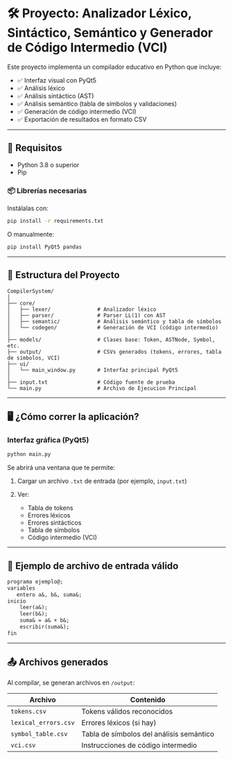 # 🛠️ Proyecto: Analizador Léxico, Sintáctico, Semántico y Generador de Código Intermedio (VCI)

Este proyecto implementa un compilador educativo en Python que incluye:

- ✅ Interfaz visual con PyQt5
- ✅ Análisis léxico
- ✅ Análisis sintáctico (AST)
- ✅ Análisis semántico (tabla de símbolos y validaciones)
- ✅ Generación de código intermedio (VCI)
- ✅ Exportación de resultados en formato CSV

---

## 🚀 Requisitos

- Python 3.8 o superior
- Pip

### 📦 Librerías necesarias

Instálalas con:

```bash
pip install -r requirements.txt
```

O manualmente:

```bash
pip install PyQt5 pandas
```

---

## 📂 Estructura del Proyecto

```
CompilerSystem/
│
├── core/
│   ├── lexer/               # Analizador léxico
│   ├── parser/              # Parser LL(1) con AST
│   ├── semantic/            # Análisis semántico y tabla de símbolos
│   └── codegen/             # Generación de VCI (código intermedio)
│
├── models/                  # Clases base: Token, ASTNode, Symbol, etc.
├── output/                  # CSVs generados (tokens, errores, tabla de símbolos, VCI)
├── ui/
│   └── main_window.py       # Interfaz principal PyQt5
│
├── input.txt                # Código fuente de prueba
└── main.py                  # Archivo de Ejecucion Principal
```

---

## 🖥️ ¿Cómo correr la aplicación?

### Interfaz gráfica (PyQt5)

```bash
python main.py
```

Se abrirá una ventana que te permite:

1. Cargar un archivo `.txt` de entrada (por ejemplo, `input.txt`)
2. Ver:

   - Tabla de tokens
   - Errores léxicos
   - Errores sintácticos
   - Tabla de símbolos
   - Código intermedio (VCI)

---

## 🧪 Ejemplo de archivo de entrada válido

```txt
programa ejemplo@;
variables
   entero a&, b&, suma&;
inicio
    leer(a&);
    leer(b&);
    suma& = a& + b&;
    escribir(suma&);
fin
```

---

## 📤 Archivos generados

Al compilar, se generan archivos en `/output`:

| Archivo              | Contenido                                |
| -------------------- | ---------------------------------------- |
| `tokens.csv`         | Tokens válidos reconocidos               |
| `lexical_errors.csv` | Errores léxicos (si hay)                 |
| `symbol_table.csv`   | Tabla de símbolos del análisis semántico |
| `vci.csv`            | Instrucciones de código intermedio       |
